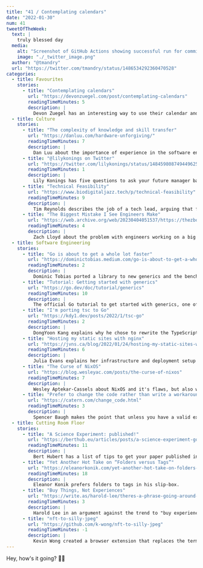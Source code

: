 ```yaml
---
title: "41 / Contemplating calendars"
date: "2022-01-30"
num: 41
tweetOfTheWeek:
  text: |
    truly blessed day
  media:
    alt: "Screenshot of GitHub Actions showing successful run for commit \"Fix CI (attempt #1)\""
    image: "./_twitter_image.png"
  author: "@tmandry"
  url: "https://twitter.com/tmandry/status/1486534292360470528"
categories:
  - title: Favourites
    stories:
      - title: "Contemplating calendars"
        url: "https://devonzuegel.com/post/contemplating-calendars"
        readingTimeMinutes: 5
        description: |
          Devon Zuegel has an interesting way to use their calendar and seems to get way more out of it than the average person.
  - title: Culture
    stories:
      - title: "The complexity of knowledge and skill transfer"
        url: "https://danluu.com/hardware-unforgiving/"
        readingTimeMinutes: 7
        description: |
          Dan Luu about the importance of experience in the software engineering field.
      - title: "@lilykonings on Twitter"
        url: "https://twitter.com/lilykonings/status/1484598087494496258"
        readingTimeMinutes: 1
        description: |
          Lily Konings has five questions to ask your future manager back in your interview.
      - title: "Technical Feasibility"
        url: "https://www.biodigitaljazz.tech/p/technical-feasibility"
        readingTimeMinutes: 9
        description: |
          Tim Reynolds describes the job of a tech lead, arguing that feasibility should be the central theme.
      - title: "The Biggest Mistake I See Engineers Make"
        url: "https://web.archive.org/web/20230404051537/https://thezbook.com/the-biggest-mistake-i-see-engineers-make"
        readingTimeMinutes: 4
        description: |
          Zach Lloyd about the problem with engineers working on a big or important project without involving their team.
  - title: Software Engineering
    stories:
      - title: "Go is about to get a whole lot faster"
        url: "https://dominictobias.medium.com/go-is-about-to-get-a-whole-lot-faster-a50c1e7d60b9"
        readingTimeMinutes: 2
        description: |
          Dominic Tobias ported a library to new generics and the benchmarks show a 2-3x increase.
      - title: "Tutorial: Getting started with generics"
        url: "https://go.dev/doc/tutorial/generics"
        readingTimeMinutes: 10
        description: |
          The official Go tutorial to get started with generics, one of the most exciting (and controversal) features ever for the language.
      - title: "I'm porting tsc to Go"
        url: "https://kdy1.dev/posts/2022/1/tsc-go"
        readingTimeMinutes: 2
        description: |
          DongYoon Kang explains why he chose to rewrite the TypeScript Type Checker in Go instead of Rust.
      - title: "Hosting my static sites with nginx"
        url: "https://jvns.ca/blog/2022/01/24/hosting-my-static-sites-with-nginx/"
        readingTimeMinutes: 6
        description: |
          Julia Evans explains her infrastructure and deployment setup for the websites they host.
      - title: "The Curse of NixOS"
        url: "https://blog.wesleyac.com/posts/the-curse-of-nixos"
        readingTimeMinutes: 7
        description: |
          Wesley Aptekar-Cassels about NixOS and it's flaws, but also why he can't go back.
      - title: "Prefer to change the code rather than write a workaround"
        url: "https://catern.com/change_code.html"
        readingTimeMinutes: 3
        description: |
          Spencer Baugh makes the point that unless you have a valid excuse (which you most likely don't have), you should fix code instead of working around it.
  - title: Cutting Room Floor
    stories:
      - title: "A Science Experiment: published!"
        url: "https://berthub.eu/articles/posts/a-science-experiment-got-published/"
        readingTimeMinutes: 11
        description: |
          Bert Hubert has a list of tips to get your paper published in a journal as an outsider.
      - title: "Yet Another Hot Take on “Folders versus Tags”"
        url: "https://eleanorkonik.com/yet-another-hot-take-on-folders-versus-tags/"
        readingTimeMinutes: 18
        description: |
          Eleanor Konik prefers folders to tags in his slip-box.
      - title: "Buy Things, Not Experiences"
        url: "https://write.as/harold-lee/theres-a-phrase-going-around-that-you-should-buy-experiences-not-things"
        readingTimeMinutes: 3
        description: |
          Harold Lee in an argument against the trend to "buy experiences, not things".
      - title: "nft-to-silly-jpeg"
        url: "https://github.com/k-wong/nft-to-silly-jpeg"
        readingTimeMinutes: -1
        description: |
          Kevin Wong created a browser extension that replaces the term "nft" with "silly jpeg" and I'm here for it.
---
```


Hey, how's it going? ✌🏻
